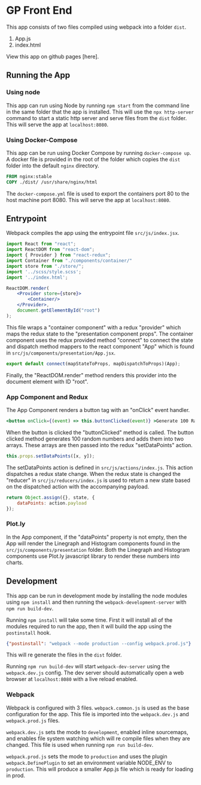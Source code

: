 # GP Front End
This app consists of two files compiled using webpack into a folder `dist`.
1. App.js
2. index.html

View this app on github pages [here]. 

## Running the App
### Using node
This app can run using Node by running `npm start` from the command line in the same folder that the app is installed.
This will use the `npx http-server` command to start a static http server and serve files from the `dist` folder.
This will serve the app at `localhost:8080`.

### Using Docker-Compose
This app can be run using Docker Compose by running `docker-compose up`. A docker file is provided in the root
of the folder which copies the `dist` folder into the default `nginx` directory.
```dockerfile
FROM nginx:stable
COPY ./dist/ /usr/share/nginx/html
```
The `docker-compose.yml` file is used to export the containers port 80 to the host machine port 8080. This
 will serve the app at `localhost:8080`.


## Entrypoint
Webpack compiles the app using the entrypoint file `src/js/index.jsx`. 

```jsx harmony
import React from "react";
import ReactDOM from "react-dom";
import { Provider } from "react-redux";
import Container from "./components/container/"
import store from "./store/";
import '../scss/style.scss';
import '../index.html';

ReactDOM.render(
    <Provider store={store}>
        <Container/>
    </Provider>,
    document.getElementById("root")
);
```

This file wraps a "container component" with a redux "provider" which maps the redux state to the "presentation component props". 
The container component uses the redux provided method "connect" to connect the state and dispatch method mappers to the react component "App"
which is found in `src/js/components/presentation/App.jsx`.
```jsx harmony
export default connect(mapStateToProps, mapDispatchToProps)(App);
```
Finally, the "ReactDOM.render" method renders this provider into the document element with ID "root".

### App Component and Redux
The App Component renders a button tag with an "onClick" event handler.
```jsx harmony
<button onClick={(event) => this.buttonClicked(event)} >Generate 100 Random Numbers</button>
```
When the button is clicked the "buttonClicked" method is called. The button clicked method
generates 100 random numbers and adds them into two arrays. These arrays are then passed into the 
redux "setDataPoints" action. 
```jsx harmony
this.props.setDataPoints([x, y]);
```
The setDataPoints action is defined in `src/js/actions/index.js`. This action dispatches a redux state change. 
When the redux state is changed the "reducer" in `src/js/reducers/index.js` is used to 
return a new state based on the dispatched action with the accompanying payload.
```jsx harmony
return Object.assign({}, state, {
    dataPoints: action.payload
});
```
### Plot.ly
In the App component, if the "dataPoints" property is not empty, then the App will render
the Linegraph and Histogram components found in the `src/js/components/presentation` folder. 
Both the Linegraph and Histogram components use Plot.ly javascript library to render these numbers into 
charts. 

## Development
This app can be run in development mode by installing the node modules using `npm install` and then 
running the `webpack-development-server` with `npm run build-dev`. 

Running `npm install` will take some time. First it will install all of the modules required to run the app, then
it will build the app using the `postinstall` hook. 
```json
{"postinstall": "webpack --mode production --config webpack.prod.js"}
```
This will re generate the files in the `dist` folder.

Running `npm run build-dev` will start `webpack-dev-server` using the `webpack.dev.js` config. The dev server should 
automatically open a web browser at `localhost:8080` with a live reload enabled.

### Webpack
Webpack is configured with 3 files. `webpack.common.js` is used as the base configuration for the app. This file is imported
into the `webpack.dev.js` and `webpack.prod.js` files. 

`webpack.dev.js` sets the mode to `development`, enabled inline sourcemaps, and enables file system watching which will re compile files
when they are changed. This file is used when running `npm run build-dev`. 

`webpack.prod.js` sets the mode to `production` and uses the plugin `webpack.DefinePlugin` to set an environment variable
NODE_ENV to `production`. This will produce a smaller App.js file which is ready for loading in prod.

